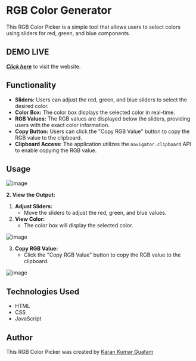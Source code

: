 # RGB Color Generator

This RGB Color Picker is a simple tool that allows users to select colors using sliders for red, green, and blue components.

## DEMO LIVE 

[***Click here***](https://karangautam0.github.io/RGB-Color-Generator/) to visit the website.


## Functionality

- **Sliders:** Users can adjust the red, green, and blue sliders to select the desired color.
- **Color Box:** The color box displays the selected color in real-time.
- **RGB Values:** The RGB values are displayed below the sliders, providing users with the exact color information.
- **Copy Button:** Users can click the "Copy RGB Value" button to copy the RGB value to the clipboard.
- **Clipboard Access:** The application utilizes the `navigator.clipboard` API to enable copying the RGB value.

## Usage


![image](https://github.com/KaranGautam0/RGB-Color-Generator/assets/150542238/8d96e3b7-b59f-43fb-a10e-a70bffb39b13)


**2. View the Output:**
1. **Adjust Sliders:**
   - Move the sliders to adjust the red, green, and blue values.
2. **View Color:**
   - The color box will display the selected color.
  

![image](https://github.com/KaranGautam0/RGB-Color-Generator/assets/150542238/95498cfd-dfc3-404e-8d40-44992a1e7e5d)


3. **Copy RGB Value:**
   - Click the "Copy RGB Value" button to copy the RGB value to the clipboard.

![image](https://github.com/KaranGautam0/RGB-Color-Generator/assets/150542238/9fc77cdc-4d6d-47d3-9d0b-185f08430c51)


## Technologies Used

- HTML
- CSS
- JavaScript

## Author

This RGB Color Picker was created by  [Karan Kumar Guatam](https://github.com/KaranGautam0)


